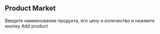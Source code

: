## Product Market

Введите наименование продукта, его цену и количество и нажмите кнопку Add product